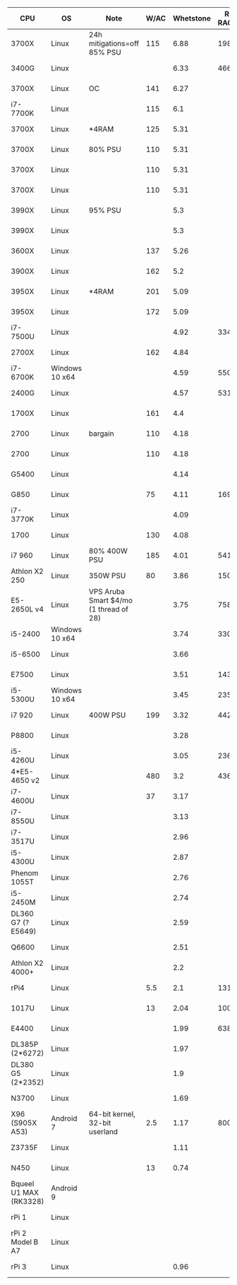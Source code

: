 CPU|OS|Note|W/AC|Whetstone|R@H RAC/real|R@H date|OPN RAC/real|MCM RAC/real|WCG date|$/RAM|$/PSU|$/mobo|$/CPU|$ date|Listed FLOPS|TDP|core|thread|cache|base|all-turbo|boost|RAMGB|RAMMHZ
-|-|-|-|-|-|-|-|-|-|-|-|-|-|-|-|-|-|-|-|-|-|-|-|-
3700X|Linux|24h mitigations=off 85% PSU|115|6.88|19880|2020-10-07|15066|10748|2020-07-07|70|45|60|400|2020-05|5.41||8|16|36|3.6||4.4|16|3200
3400G|Linux|||6.33|4663|2020-06-06||||35|45|60|220|2020-05||65|4|8|6|3.7||4.2|8|2933
3700X|Linux|OC|141|6.27||||||70|45|60|400|2020-05|||8|16|36|4.25||4.4|16|3200
i7-7700K|Linux||115|6.1||||||25|40|30|150|2020-05||91|4|8|8|4.2||4.5|8|2400
3700X|Linux|*4RAM|125|5.31||||||333|45|75|400|2020-05||65|8|16|36|3.6||4.4|64|3200
3700X|Linux|80% PSU|110|5.31||||||70|23|60|400|2020-05||65|8|16|36|3.6||4.4|16|3200
3700X|Linux||110|5.31||||||70|45|60|400|2020-05||65|8|16|36|3.6||4.4|16|3200
3700X|Linux||110|5.31||||||82|44|56|360|2020-06||65|8|16|36|3.6||4.4|16|3200
3990X|Linux|95% PSU||5.3||||||560|200|333|3990|2020-05||280|64|128|288|2.9||4.3|128|4*3200
3990X|Linux|||5.3||||||560|60|333|3990|2020-05||280|64|128|288|2.9||4.3|128|4*3200
3600X|Linux||137|5.26||||||53|45|60|233|2020-05||95|6|12|35|3.8||4.4|12|3200
3900X|Linux||162|5.2||||||105|45|60|500|2020-05||105|12|24|70|3.8||4.6|24|3200
3950X|Linux|*4RAM|201|5.09||||||560|45|60|1000|2020-05||105|16|32|72|3.5||4.7|128|3200
3950X|Linux||172|5.09||||||140|45|60|1000|2020-05||105|16|32|72|3.5||4.7|32|3200
i7-7500U|Linux|||4.92|3345|2020-06-03||||||||||15|2|4|4|2.7||3.5|8|2133
2700X|Linux||162|4.84||||||70|45|60|200|2020-05||105|8|16|20|3.7||4.3|16|2933
i7-6700K|Windows 10 x64|||4.59|5508|2020-10-08||||||||||91|4|8|8|4||4.2|16|2133
2400G|Linux|||4.57|5316|2020-06-02||||35|45|60|117|2020-05||65|4|8|6|3.6||3.9|8|2933
1700X|Linux||161|4.4||||||76|33|57|133|2020-05||95|8|16|20|3.4||3.8|16|2667
2700|Linux|bargain|110|4.18||||||76|33|57|133|2020-06||65|8|16|20|3.2||4.1|16|2933
2700|Linux||110|4.18||||||70|45|60|200|2020-05||65|8|16|20|3.2||4.1|16|2933
G5400|Linux|||4.14|||||||||66|2020-05||58|2|4|4|3.7|||2|2400
G850|Linux||75|4.11|1690|2020-10-09||||||||2020-10|3.12|65|2||3|2.9|||2|1333
i7-3770K|Linux|||4.09|||||||||100|2020-10||77|4|8|8|3.5||3.9|8|1600
1700|Linux||130|4.08||||||76|33|57|133|2020-05||65|8|16|20|3||3.7|16|2667
i7 960|Linux|80% 400W PSU|185|4.01|5411|2020-10-07||||||||||130|4|8|8|3.2||3.46|24|1066
Athlon X2 250|Linux|350W PSU|80|3.86|1500|2020-10-02|1114|1051|2020-10-07|||||||65|2||2|3|||8|1333
E5-2650L v4|Linux|VPS Aruba Smart $4/mo (1 thread of 28)||3.75|758|2020-06-19||||||||||2.3|1||1.25|1.7||2.5|1|2400
i5-2400|Windows 10 x64|||3.74|3303|2020-10-07||||||||||95|4||6|3.1||3.4|12|1333
i5-6500|Linux|||3.66|||||||||66|2020-05||65|4||6|3.2||3.6|4|2133
E7500|Linux|||3.51|1436|2020-05-28|||||||66|2020-05||65|2||3|2.93|||2|1066
i5-5300U|Windows 10 x64|||3.45|2357|2020-10-07||||||||||15|2|4|3|2.3||2.9|8|1600
i7 920|Linux|400W PSU|199|3.32|4427|2020-10-07||||||||||130|4|8|8|2.67||2.93|12|1066
P8800|Linux|||3.28|||||||||66|2020-05||25|2||3|2.66|||2|1066
i5-4260U|Linux|||3.05|2366|2020-03-01|||||||66|2020-05|3.27|15|2|4|3|1.4|2.4|2.7|4|1600
4*E5-4650 v2|Linux||480|3.2|43618|2020-10-07||||1500|500|1000|1148|2020-10||380|40|80|100|2.4|2.7|2.9|384|1866
i7-4600U|Linux||37|3.17|||||||||66|2020-05||15|2|4|4|2.1|2.6|3.3||1600
i7-8550U|Linux|||3.13|||||||||66|2020-10||25|4|8|8|2||4||2400
i7-3517U|Linux|||2.96|||||||||66|2020-10||17|2|4|4|1.9||3||1600
i5-4300U|Linux|||2.87|||||||||66|2020-10||15|2|4|3|1.9||2.9||1600
Phenom 1055T|Linux|||2.76|||||||||66|2020-05||95|6||9|2.8|||6|1600
i5-2450M|Linux|||2.74|||||||||66|2020-10||35|2|4|3|2.5||3.1||1333
DL360 G7 (? E5649)|Linux|||2.59||||||||||2020-10||80|6|12|12|2.53|||12|1333
Q6600|Linux|||2.51|||||||||66|2020-05||65|4||8|2.4|||4|1066
Athlon X2 4000+|Linux|||2.2|||||||||66|2020-05||65|2||2|2|||2|800
rPi4|Linux||5.5|2.1|1311|2020-10-07|804||2020-10-07||5|5|55|2020-05|||4||1|1.5|||4|3200
1017U|Linux||13|2.04|1000|2020-03-01|1100||2020-07-01||||66|2020-05||17|2||2|1.6|||3|1600
E4400|Linux|||1.99|638|2020-06-19||||||||||65|2||2|2|||3|800
DL385P (2*6272)|Linux|||1.97|||||||||200|2020-10||230|32||16|2.1|||32|1333
DL380 G5 (2*2352)|Linux|||1.9|||||||||0|2020-10||150|8|||2.1|||8|1800
N3700|Linux|||1.69|||||||||66|2020-10||6|4||2|1.6||2.4||1600
X96 (S905X A53)|Android 7|64-bit kernel, 32-bit userland|2.5|1.17|800|2020-07-04|254||2020-10-07||||20|2020-05||2|4||0.75|1.2|||2|800
Z3735F|Linux|||1.11|||||||||66|2020-10||4|4||2|1.33||1.83||1333
N450|Linux||13|0.74|||||||||66|2020-05||5.5|1|2|0.5|1.66|||1|667
Bqueel U1 MAX (RK3328)|Android 9||||||277|487|2020-07-07||||||||4||||||4|
rPi 1|Linux||||||29||2020-10-07||||||||1|||0.7|||0.5|
rPi 2 Model B A7|Linux||||||154||2020-10-07||||||||4|||0.9|||1|
rPi 3|Linux|||0.96|||239||2020-08-11||||||||4||||||1|

